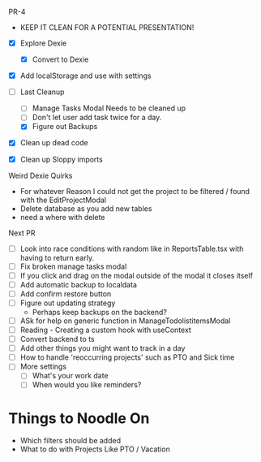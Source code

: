 PR-4
- KEEP IT CLEAN FOR A POTENTIAL PRESENTATION!
- [x] Explore Dexie
     - [x] Convert to Dexie
- [x] Add localStorage and use with settings
- [ ] Last Cleanup
     - [ ] Manage Tasks Modal Needs to be cleaned up
     - [ ] Don't let user add task twice for a day.
     - [x] Figure out Backups
- [x] Clean up dead code
- [x] Clean up Sloppy imports



Weird Dexie Quirks
- For whatever Reason I could not get the project to be filtered / found with the EditProjectModal
- Delete database as you add new tables
- need a where with delete

Next PR
- [ ] Look into race conditions with random like in ReportsTable.tsx with having to return early. 
- [ ] Fix broken manage tasks modal
- [ ] If you click and drag on the modal outside of the modal it closes itself
- [ ] Add automatic backup to localdata
- [ ] Add confirm restore button
- [ ] Figure out updating strategy 
     - Perhaps keep backups on the backend?
- [ ] ASk for help on generic function in ManageTodolistitemsModal
- [ ] Reading - Creating a custom hook with useContext
- [ ] Convert backend to ts
- [ ] Add other things you might want to track in a day
- [ ] How to handle 'reoccurring projects' such as PTO and Sick time 
- [ ] More settings
     - [ ] What's your work date
     - [ ] When would you like reminders?

# Things to Noodle On

- Which filters should be added
- What to do with Projects Like PTO / Vacation